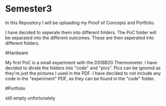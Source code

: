 # Semester3

In this Repository I will be uploading my Proof of Concepts and Portfolio.  

I have decided to seperate them into different folders. The PoC folder will be separated into the different outcomes. 
These are then seperated into different folders. 


#Hardware

My first PoC is a small experiment with the DS18B20 Thermometer. I have decided to divide the folders into "code" and 
"pics". Pics can be ignored as they're just the pictures I used in the PDF. I have decided to not include any code in the "experiment" PDF, 
as they can be found in the "code" folder. 


#Portfolio

still empty unfortunately